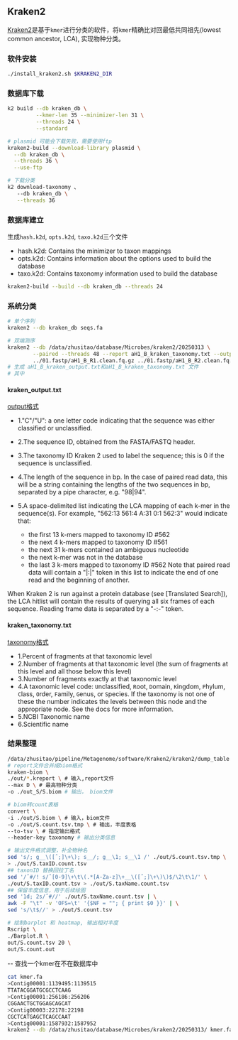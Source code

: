## Kraken2

[Kraken2](https://github.com/DerrickWood/kraken2/blob/master/docs/MANUAL.markdown)是基于`kmer`进行分类的软件，将`kmer`精确比对回最低共同祖先(lowest common ancestor, LCA), 实现物种分类。

### 软件安装

```bash
./install_kraken2.sh $KRAKEN2_DIR
```


### 数据库下载

```bash
k2 build --db kraken_db \
         --kmer-len 35 --minimizer-len 31 \
         --threads 24 \
         --standard

# plasmid 可能会下载失败，需要使用ftp
kraken2-build --download-library plasmid \
  --db kraken_db \
  --threads 36 \
  --use-ftp

# 下载分类
k2 download-taxonomy 、
   --db kraken_db \
   --threads 36 
```

### 数据库建立
生成`hash.k2d`, `opts.k2d`, `taxo.k2d`三个文件
- hash.k2d: Contains the minimizer to taxon mappings
- opts.k2d: Contains information about the options used to build the database
- taxo.k2d: Contains taxonomy information used to build the database

```bash
kraken2-build --build --db kraken_db --threads 24

```


### 系统分类

```bash
# 单个序列
kraken2 --db kraken_db seqs.fa
```

```bash
# 双端测序
kraken2 --db /data/zhusitao/database/Microbes/kraken2/20250313 \
        --paired --threads 48 --report aH1_B_kraken_taxonomy.txt --output aH1_B_kraken_output.txt \
        ../01.fastp/aH1_B_R1.clean.fq.gz ../01.fastp/aH1_B_R2.clean.fq.gz
# 生成 aH1_B_kraken_output.txt和aH1_B_kraken_taxonomy.txt 文件
# 其中
```
#### kraken_output.txt
[output格式](https://github.com/DerrickWood/kraken2/wiki/Manual#output-formats)
- 1."C"/"U": a one letter code indicating that the sequence was either classified or unclassified.

- 2.The sequence ID, obtained from the FASTA/FASTQ header.

- 3.The taxonomy ID Kraken 2 used to label the sequence; this is 0 if the sequence is unclassified.

- 4.The length of the sequence in bp. In the case of paired read data, this will be a string containing the lengths of the two sequences in bp, separated by a pipe character, e.g. "98|94".

- 5.A space-delimited list indicating the LCA mapping of each k-mer in the sequence(s). For example, "562:13 561:4 A:31 0:1 562:3" would indicate that:

  - the first 13 k-mers mapped to taxonomy ID #562
  - the next 4 k-mers mapped to taxonomy ID #561
  - the next 31 k-mers contained an ambiguous nucleotide
  - the next k-mer was not in the database
  - the last 3 k-mers mapped to taxonomy ID #562
Note that paired read data will contain a "|:|" token in this list to indicate the end of one read and the beginning of another.

When Kraken 2 is run against a protein database (see [Translated Search]), the LCA hitlist will contain the results of querying all six frames of each sequence. Reading frame data is separated by a "-:-" token.

#### kraken_taxonomy.txt  

[taxonomy格式](https://github.com/DerrickWood/kraken2/wiki/Manual#sample-report-output-format)
- 1.Percent of fragments at that taxonomic level
- 2.Number of fragments at that taxonomic level (the sum of fragments at this level and all those below this level)
- 3.Number of fragments exactly at that taxonomic level
- 4.A taxonomic level code: `U`nclassified, `R`oot, `D`omain, `K`ingdom, `P`hylum, `C`lass, `O`rder, `F`amily, `G`enus, or `S`pecies. If the taxonomy is not one of these the number indicates the levels between this node and the appropriate node. See the docs for more information.
- 5.NCBI Taxonomic name
- 6.Scientific name

### 结果整理

```bash
/data/zhusitao/pipeline/Metagenome/software/Kraken2/kraken2/dump_table
# report文件合并成biom格式
kraken-biom \
./out/*.kreport \ # 输入,report文件
--max D \ # 最高物种分类
-o ./out_S/S.biom # 输出， biom文件

# biom转count表格
convert \
-i ./out/S.biom \ # 输入，biom文件
-o ./out/S.count.tsv.tmp \ # 输出，丰度表格
--to-tsv \ # 指定输出格式
--header-key taxonomy # 输出分类信息

# 输出文件格式调整，补全物种名
sed 's/; g__\([ˆ;]\+\); s__/; g__\1; s__\1 /' ./out/S.count.tsv.tmp \
> ./out/S.taxID.count.tsv
## taxonID 替换回拉丁名
sed '/ˆ#/! s/ˆ[0-9]\+\t\(.*[A-Za-z]\+__\([ˆ;]\+\)\)$/\2\t\1/' \
./out/S.taxID.count.tsv > ./out/S.taxName.count.tsv
## 保留丰度信息，用于后续绘图
sed '1d; 2s/ˆ#//' ./out/S.taxName.count.tsv | \
awk -F "\t" -v 'OFS=\t' '{$NF = ""; { print $0 }}' | \
sed 's/\t$//' > ./out/S.count.tsv

# 绘制barplot 和 heatmap, 输出相对丰度
Rscript \
./Barplot.R \
out/S.count.tsv 20 \
out/S.count.out
```


-- 查找一个kmer在不在数据库中
```bash
cat kmer.fa
>Contig00001:1139495:1139515
TTATACGGATGCGCCTCAAG
>Contig00001:256186:256206
CGGAACTGCTGGAGCAGCAT
>Contig00003:22178:22198
CGCTCATGAGCTCAGCCAAT
>Contig00001:1587932:1587952
kraken2 --db /data/zhusitao/database/Microbes/kraken2/20250313/ kmer.fa > ZZZZ
```
